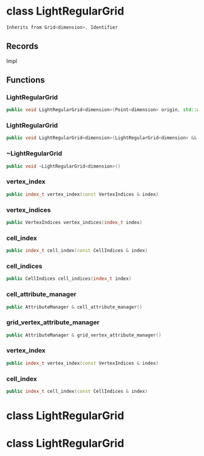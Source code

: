 # class LightRegularGrid


```cpp
Inherits from Grid<dimension>, Identifier
```



## Records

Impl



## Functions

### LightRegularGrid

```cpp
public void LightRegularGrid<dimension>(Point<dimension> origin, std::array<index_t, dimension> cells_number, std::array<double, dimension> cells_length)
```


### LightRegularGrid

```cpp
public void LightRegularGrid<dimension>(LightRegularGrid<dimension> && other)
```


### ~LightRegularGrid

```cpp
public void ~LightRegularGrid<dimension>()
```


### vertex_index

```cpp
public index_t vertex_index(const VertexIndices & index)
```

### vertex_indices

```cpp
public VertexIndices vertex_indices(index_t index)
```


### cell_index

```cpp
public index_t cell_index(const CellIndices & index)
```

### cell_indices

```cpp
public CellIndices cell_indices(index_t index)
```


### cell_attribute_manager

```cpp
public AttributeManager & cell_attribute_manager()
```


### grid_vertex_attribute_manager

```cpp
public AttributeManager & grid_vertex_attribute_manager()
```


### vertex_index

```cpp
public index_t vertex_index(const VertexIndices & index)
```


### cell_index

```cpp
public index_t cell_index(const CellIndices & index)
```




# class LightRegularGrid

# class LightRegularGrid

